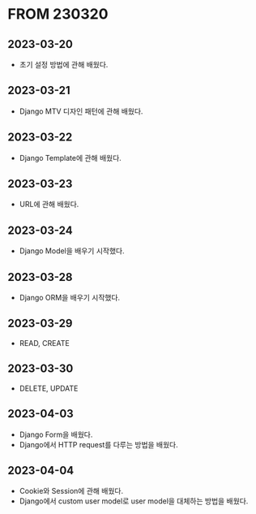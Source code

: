 # FROM 230320
## 2023-03-20
- 초기 설정 방법에 관해 배웠다.

## 2023-03-21
- Django MTV 디자인 패턴에 관해 배웠다.

## 2023-03-22
- Django Template에 관해 배웠다.

## 2023-03-23
- URL에 관해 배웠다.

## 2023-03-24
- Django Model을 배우기 시작했다.

## 2023-03-28
- Django ORM을 배우기 시작했다.

## 2023-03-29
- READ, CREATE

## 2023-03-30
- DELETE, UPDATE

## 2023-04-03
- Django Form을 배웠다.
- Django에서 HTTP request를 다루는 방법을 배웠다.

## 2023-04-04
- Cookie와 Session에 관해 배웠다.
- Django에서 custom user model로 user model을 대체하는 방법을 배웠다.